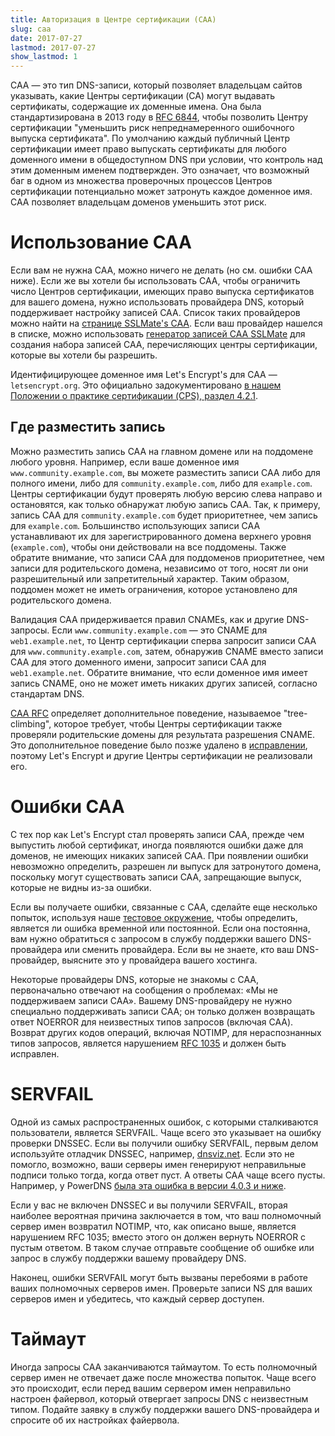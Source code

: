 ```yaml
---
title: Авторизация в Центре сертификации (CAA)
slug: caa
date: 2017-07-27
lastmod: 2017-07-27
show_lastmod: 1
---
```


CAA — это тип DNS-записи, который позволяет владельцам сайтов указывать, какие Центры сертификации (CA) могут выдавать сертификаты, содержащие их доменные имена. Она была стандартизирована в 2013 году в [RFC 6844](https://tools.ietf.org/html/rfc6844), чтобы позволить Центру сертификации "уменьшить риск непреднамеренного ошибочного выпуска сертификата". По умолчанию каждый публичный Центр сертификации имеет право выпускать сертификаты для любого доменного имени в общедоступном DNS при условии, что контроль над этим доменным именем подтвержден. Это означает, что возможный баг в одном из множества проверочных процессов Центров сертификации потенциально может затронуть каждое доменное имя. CAA позволяет владельцам доменов уменьшить этот риск.

# Использование CAA

Если вам не нужна CAA, можно ничего не делать (но см. ошибки CAA ниже). Если же вы хотели бы использовать CAA, чтобы ограничить число Центров сертификации, имеющих право выпуска сертификатов для вашего домена, нужно использовать провайдера DNS, который поддерживает настройку записей CAA. Список таких провайдеров можно найти на [странице SSLMate's CAA](https://sslmate.com/caa/support). Если ваш провайдер нашелся в списке, можно использовать [генератор записей CAA SSLMate](https://sslmate.com/caa/) для создания набора записей CAA, перечисляющих центры сертификации, которые вы хотели бы разрешить.

Идентифицирующее доменное имя Let's Encrypt's для CAA — `letsencrypt.org`. Это официально задокументировано [в нашем Положении о практике сертификации (CPS), раздел 4.2.1](/repository).

## Где разместить запись

Можно разместить запись CAA на главном домене или на поддомене любого уровня. Например, если ваше доменное имя `www.community.example.com`, вы можете разместить записи CAA либо для полного имени, либо для `community.example.com`, либо для `example.com`. Центры сертификации будут проверять любую версию слева направо и остановятся, как только обнаружат любую запись CAA. Так, к примеру, запись CAA для `community.example.com` будет приоритетнее, чем запись для `example.com`. Большинство использующих записи CAA устанавливают их для зарегистрированного домена верхнего уровня (`example.com`), чтобы они действовали на все поддомены. Также обратите внимание, что записи CAA для поддоменов приоритетнее, чем записи для родительского домена, независимо от того, носят ли они разрешительный или запретительный характер. Таким образом, поддомен может не иметь ограничения, которое установлено для родительского домена.

Валидация CAA придерживается правил CNAMEs, как и другие DNS-запросы. Если `www.community.example.com` — это CNAME для `web1.example.net`, то Центр сертификации сперва запросит записи CAA для `www.community.example.com`, затем, обнаружив CNAME вместо записи CAA для этого доменного имени, запросит записи CAA для `web1.example.net`. Обратите внимание, что если доменное имя имеет запись CNAME, оно не может иметь никаких других записей, согласно стандартам DNS.

[CAA RFC](https://tools.ietf.org/html/rfc6844) определяет дополнительное поведение, называемое "tree-climbing", которое требует, чтобы Центры сертификации также проверяли родительские домены для результата разрешения CNAME. Это дополнительное поведение было позже удалено в [исправлении](https://www.rfc-editor.org/errata/eid5065), поэтому Let's Encrypt и другие Центры сертификации не реализовали его.

# Ошибки CAA

С тех пор как Let's Encrypt стал проверять записи CAA, прежде чем выпустить любой сертификат, иногда появляются ошибки даже для доменов, не имеющих никаких записей CAA. При появлении ошибки невозможно определить, разрешен ли выпуск для затронутого домена, поскольку могут существовать записи CAA, запрещающие выпуск, которые не видны из-за ошибки.

Если вы получаете ошибки, связанные с CAA, сделайте еще несколько попыток, используя наше [тестовое окружение](/docs/staging-environment), чтобы определить, является ли ошибка временной или постоянной. Если она постоянна, вам нужно обратиться с запросом в службу поддержки вашего DNS-провайдера или сменить провайдера. Если вы не знаете, кто ваш DNS-провайдер, выясните это у провайдера вашего хостинга.

Некоторые провайдеры DNS, которые не знакомы с CAA, первоначально отвечают на сообщения о проблемах: «Мы не поддерживаем записи CAA». Вашему DNS-провайдеру не нужно специально поддерживать записи CAA; он только должен возвращать ответ NOERROR для неизвестных типов запросов (включая CAA). Возврат других кодов операций, включая NOTIMP, для нераспознанных типов запросов, является нарушением [RFC 1035](https://tools.ietf.org/html/rfc1035) и должен быть исправлен.

# SERVFAIL

Одной из самых распространенных ошибок, с которыми сталкиваются пользователи, является SERVFAIL. Чаще всего это указывает на ошибку проверки DNSSEC. Если вы получили ошибку SERVFAIL, первым делом используйте отладчик DNSSEC, например, [dnsviz.net](http://dnsviz.net/). Если это не помогло, возможно, ваши серверы имен генерируют неправильные подписи только тогда, когда ответ пуст. А ответы CAA чаще всего пусты.  Например, у PowerDNS [была эта ошибка в версии 4.0.3 и ниже](https://community.letsencrypt.org/t/caa-servfail-changes/38298/2?u=jsha).

Если у вас не включен DNSSEC и вы получили SERVFAIL, вторая наиболее вероятная причина заключается в том, что ваш полномочный сервер имен возвратил NOTIMP, что, как описано выше, является нарушением RFC 1035; вместо этого он должен вернуть NOERROR с пустым ответом. В таком случае отправьте сообщение об ошибке или запрос в службу поддержки вашему провайдеру DNS.

Наконец, ошибки SERVFAIL могут быть вызваны перебоями в работе ваших полномочных серверов имен. Проверьте записи NS для ваших серверов имен и убедитесь, что каждый сервер доступен.

# Таймаут

Иногда запросы CAA заканчиваются таймаутом. То есть полномочный сервер имен не отвечает даже после множества попыток. Чаще всего это происходит, если перед вашим сервером имен неправильно настроен файервол, который отвергает запросы DNS с неизвестным типом. Подайте заявку в службу поддержки вашего DNS-провайдера и спросите об их настройках файервола.
